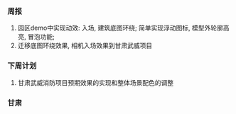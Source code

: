 ### 周报

1. 园区demo中实现动效:  入场, 建筑底图环绕; 简单实现浮动图标, 模型外轮廓高亮, 冒泡功能;
2. 迁移底图环绕效果, 相机入场效果到甘肃武威项目

### 下周计划

1. 甘肃武威消防项目预期效果的实现和整体场景配色的调整

   

### 甘肃